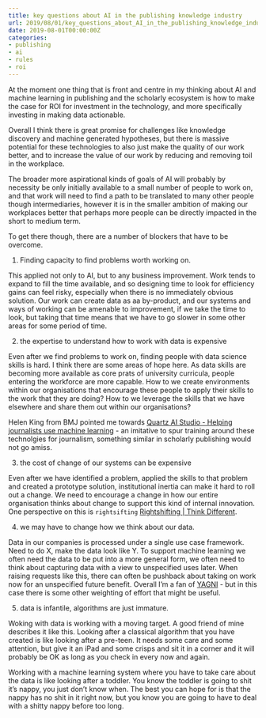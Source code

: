 ```yaml
---
title: key questions about AI in the publishing knowledge industry 
url: 2019/08/01/key_questions_about_AI_in_the_publishing_knowledge_industry_/
date: 2019-08-01T00:00:00Z
categories:
- publishing
- ai
- rules
- roi
---
```


At the moment one thing that is front and centre in my thinking about AI and machine learning in publishing and the scholarly ecosystem is how to make the case for ROI for investment in the technology, and more specifically investing in making data actionable. 

Overall I think there is great promise for challenges like knowledge discovery and machine generated hypotheses, but there is massive potential for these technologies to also just make the quality of our work better, and to increase the value of our work by reducing and removing toil in the workplace. 

The broader more aspirational kinds of goals of AI will probably by necessity be only initially available to a small number of people to work on, and that work will need to find a path to be translated to many other people though intermediaries, however it is in the smaller ambition of making our workplaces better that perhaps more people can be directly impacted in the short to medium term. 

To get there though, there are a number of blockers that have to be overcome.

1) Finding capacity to find problems worth working on. 

This applied not only to AI, but to any business improvement. Work tends to expand to fill the time available, and so designing time to look for efficiency gains can feel risky, especially when there is no immediately obvious solution. Our work can create data as aa by-product, and our systems and ways of working can be amenable to improvement, if we take the time to look, but taking that time means that we have to go slower in some other areas for some period of time. 


2) the expertise to understand how to work with data is expensive 

Even after we find problems to work on, finding people with data science skills is hard. I think there are some areas of hope here. As data skills are becoming more available as core prats of university curricula, people entering the workforce are more capable. How to we create environments within our organisations that encourage these people to apply their skills to the work that they are doing? How to we leverage the skills that we have elsewhere and share them out within our organisations? 

Helen King from BMJ pointed me towards [Quartz AI Studio - Helping journalists use machine learning](https://qz.ai) - an imitative to spur training around these technolgies for journalism, something similar in scholarly publishing would not go amiss. 



3) the cost of change of our systems can be expensive 

Even after we have identified a problem, applied the skills to that problem and created a prototype solution, institutional inertia can make it hard to roll out a change. We need to encourage a change in how our entire organisation thinks about change to support this kind of internal innovation. One perspective on this is `rightsifting` [Rightshifting | Think Different](https://flowchainsensei.wordpress.com/rightshifting/). 



4) we may have to change how we think about our data. 

Data in our companies is processed under a single use case framework. Need to do X, make the data look like Y. To support machine learning we often need the data to be put into a more general form, we often need to think about capturing data with a view to unspecified uses later. When raising requests like this, there can often be pushback about taking on work now for an unspecified future benefit. Overall I’m a fan of [YAGNI](https://www.martinfowler.com/bliki/Yagni.html) - but in this case there is some other weighting of effort that might be useful. 


5) data is infantile, algorithms are just immature. 

Woking with data is working with a moving target. A good friend of mine describes it like this. Looking after a classical algorithm that you have created is like looking after a pre-teen. It needs some care and some attention, but give it an iPad and some crisps and sit it in a corner and it will probably be OK as long as you check in every now and again. 

Working with a machine learning system where you have to take care about the data is like looking after a toddler. You know the toddler is going to shit it’s nappy, you just don’t know when. The best you can hope for is that the nappy has no shit in it right now, but you know you are going to have to deal with a shitty nappy before too long. 



